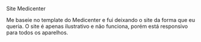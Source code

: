 Site Medicenter

Me baseie no template do Medicenter e fui deixando o site da forma que eu queria. O site é apenas ilustrativo e não funciona, porém está responsivo para todos os aparelhos.
